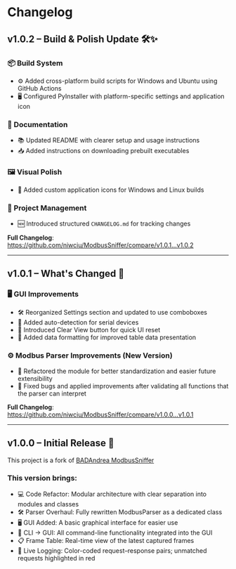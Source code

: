 # Changelog
## v1.0.2 – Build & Polish Update 🛠️✨

### 📦 Build System
- ⚙️ Added cross-platform build scripts for Windows and Ubuntu using GitHub Actions
- 🖥️ Configured PyInstaller with platform-specific settings and application icon

### 🧾 Documentation
- 📚 Updated README with clearer setup and usage instructions
- 📥 Added instructions on downloading prebuilt executables

### 🖼️ Visual Polish
- 🧊 Added custom application icons for Windows and Linux builds

### 📑 Project Management
- 🆕 Introduced structured `CHANGELOG.md` for tracking changes

**Full Changelog**: https://github.com/niwciu/ModbusSniffer/compare/v1.0.1...v1.0.2

---

## v1.0.1 – What's Changed 🚀

### 🖥️ GUI Improvements
- 🛠️ Reorganized Settings section and updated to use comboboxes
- 🔌 Added auto-detection for serial devices
- 🧹 Introduced Clear View button for quick UI reset
- 🧾 Added data formatting for improved table data presentation

### ⚙️ Modbus Parser Improvements (New Version)
- 🔧 Refactored the module for better standardization and easier future extensibility
- 🐞 Fixed bugs and applied improvements after validating all functions that the parser can interpret

**Full Changelog**: https://github.com/niwciu/ModbusSniffer/compare/v1.0.0...v1.0.1

---

## v1.0.0 – Initial Release 🎉

This project is a fork of [BADAndrea ModbusSniffer](https://github.com/BADAndrea/ModbusSniffer)

### This version brings:
- 💻 Code Refactor: Modular architecture with clear separation into modules and classes
- 🛠️ Parser Overhaul: Fully rewritten ModbusParser as a dedicated class
- 🖥️ GUI Added: A basic graphical interface for easier use
- 🔄 CLI → GUI: All command-line functionality integrated into the GUI
- 📋 Frame Table: Real-time view of the latest captured frames
- 🌈 Live Logging: Color-coded request–response pairs; unmatched requests highlighted in red
